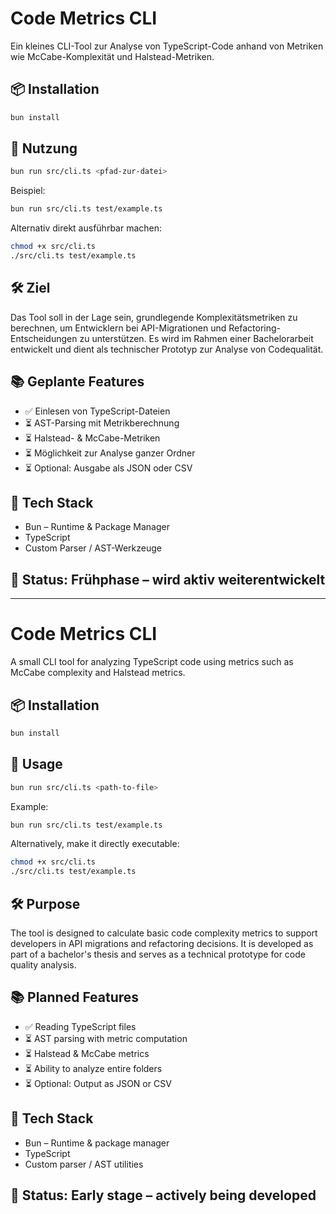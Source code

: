 # Code Metrics CLI

Ein kleines CLI-Tool zur Analyse von TypeScript-Code anhand von Metriken wie McCabe-Komplexität und Halstead-Metriken.

## 📦 Installation

```bash
bun install
```

## 🚀 Nutzung
```bash
bun run src/cli.ts <pfad-zur-datei>
```
Beispiel:
```bash
bun run src/cli.ts test/example.ts
```
Alternativ direkt ausführbar machen:
```bash
chmod +x src/cli.ts
./src/cli.ts test/example.ts
```
## 🛠 Ziel
Das Tool soll in der Lage sein, grundlegende Komplexitätsmetriken zu berechnen, um Entwicklern bei API-Migrationen und Refactoring-Entscheidungen zu unterstützen. Es wird im Rahmen einer Bachelorarbeit entwickelt und dient als technischer Prototyp zur Analyse von Codequalität.

## 📚 Geplante Features
- ✅ Einlesen von TypeScript-Dateien
- ⏳ AST-Parsing mit Metrikberechnung
- ⏳ Halstead- & McCabe-Metriken
- ⏳ Möglichkeit zur Analyse ganzer Ordner
- ⏳ Optional: Ausgabe als JSON oder CSV

## 🔧 Tech Stack
- Bun – Runtime & Package Manager
- TypeScript
- Custom Parser / AST-Werkzeuge

## 📅 Status: Frühphase – wird aktiv weiterentwickelt

________________________________________________________

# Code Metrics CLI

A small CLI tool for analyzing TypeScript code using metrics such as McCabe complexity and Halstead metrics.

## 📦 Installation

```bash
bun install
```

## 🚀 Usage

```bash
bun run src/cli.ts <path-to-file>
```

Example:

```bash
bun run src/cli.ts test/example.ts
```

Alternatively, make it directly executable:

```bash
chmod +x src/cli.ts
./src/cli.ts test/example.ts
```

## 🛠 Purpose

The tool is designed to calculate basic code complexity metrics to support developers in API migrations and refactoring decisions. It is developed as part of a bachelor's thesis and serves as a technical prototype for code quality analysis.

## 📚 Planned Features

- ✅ Reading TypeScript files
- ⏳ AST parsing with metric computation
- ⏳ Halstead & McCabe metrics
- ⏳ Ability to analyze entire folders
- ⏳ Optional: Output as JSON or CSV

## 🔧 Tech Stack

- Bun – Runtime & package manager
- TypeScript
- Custom parser / AST utilities

## 📅 Status: Early stage – actively being developed
